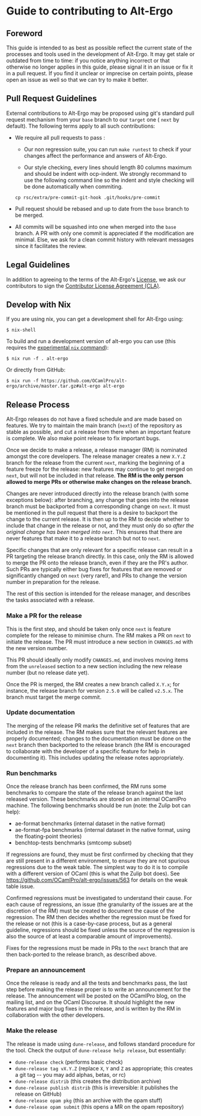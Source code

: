 # Guide to contributing to Alt-Ergo

## Foreword

This guide is intended to as best as possible reflect the current state of the processes and tools used in the development of Alt-Ergo. It may get stale or outdated from time to time: if you notice anything incorrect or that otherwise no longer applies in this guide, please signal it in an issue or fix it in a pull request. If you find it unclear or imprecise on certain points, please open an issue as well so that we can try to make it better.

## Pull Request Guidelines

External contributions to Alt-Ergo may be proposed using git's standard pull request mechanism from your `base` branch to our `target` one ( `next` by default).
The following terms apply to all such contributions:

* We require all pull requests to pass :

	* Our non regression suite, you can run `make runtest` to check if your changes affect the performance and answers of Alt-Ergo.

	* Our style checking, every lines should length 80 columns maximum and should be indent with ocp-indent.
	  We strongly recommand to use the following command line so the indent and style checking will be done automatically when commiting.

	```cp rsc/extra/pre-commit-git-hook .git/hooks/pre-commit```

* Pull request should be rebased and up to date from the `base` branch to be merged.

* All commits will be squashed into one when merged into the `base` branch. A PR with only one commit is appreciated if the modification are minimal. Else, we ask for a clean commit history with relevant messages since it facilitates the review.

## Legal Guidelines

In addition to agreeing to the terms of the Alt-Ergo's [License], we ask our contributors to sign the [Contributor License Agreement (CLA)].

[License]: ../About/license
[Contributor License Agreement (CLA)]: https://www.ocamlpro.com/files/CLA-OCamlPro-corporate.txt

## Develop with Nix

If you are using nix, you can get a development shell for Alt-Ergo using:

```shell
$ nix-shell
```

To build and run a development version of alt-ergo you can use (this requires
the [experimental `nix` command](https://nixos.wiki/wiki/Nix_command)):

```shell
$ nix run -f . alt-ergo
```

Or directly from GitHub:

```shell
$ nix run -f https://github.com/OCamlPro/alt-ergo/archive/master.tar.gz#alt-ergo alt-ergo
```

## Release Process

Alt-Ergo releases do not have a fixed schedule and are made based on features. We try to maintain the main branch (`next`) of the repository as stable as possible, and cut a release from there when an important feature is complete. We also make point release to fix important bugs.

Once we decide to make a release, a release manager (RM) is nominated amongst the core developers. The release manager creates a new `X.Y.Z` branch for the release from the current `next`, marking the beginning of a feature freeze for the release: new features may continue to get merged on `next`, but will not be included in that release. **The RM is the only person allowed to merge PRs or otherwise make changes on the release branch.**

Changes are never introduced directly into the release branch (with some exceptions below): after branching, any change that goes into the release branch must be backported from a corresponding change on `next`. It must be mentioned in the pull request that there is a desire to backport the change to the current release. It is then up to the RM to decide whether to include that change in the release or not, and they must only do so *after the original change has been merged into `next`*. This ensures that there are never features that make it to a release branch but not to `next`.

Specific changes that are only relevant for a specific release can result in a PR targeting the release branch directly. In this case, only the RM is allowed to merge the PR onto the release branch, even if they are the PR's author. Such PRs are typically either bug fixes for features that are removed or significantly changed on `next` (very rare!), and PRs to change the version number in preparation for the release.

The rest of this section is intended for the release manager, and describes the tasks associated with a release.

### Make a PR for the release

This is the first step, and should be taken only once `next` is feature complete for the release to minimise churn. The RM makes a PR on `next` to initiate the release. The PR must introduce a new section in `CHANGES.md` with the new version number.

This PR should ideally only modify `CHANGES.md`, and involves moving items from the `unreleased` section to a new section including the new release number (but no release date yet).

Once the PR is merged, the RM creates a new branch called `X.Y.x`; for instance, the release branch for version `2.5.0` will be called `v2.5.x`. The branch must target the merge commit.

### Update documentation

The merging of the release PR marks the definitive set of features that are included in the release. The RM makes sure that the relevant features are properly documented; changes to the documentation must be done on the `next` branch then backported to the release branch (the RM is encouraged to collaborate with the developer of a specific feature for help in documenting it). This includes updating the release notes appropriately.

### Run benchmarks

Once the release branch has been confirmed, the RM runs some benchmarks to compare the state of the release branch against the last released version. These benchmarks are stored on an internal OCamlPro machine. The following benchmarks should be run (note: the Zulip bot can help):

 - ae-format benchmarks (internal dataset in the native format)
 - ae-format-fpa benchmarks (internal dataset in the native format, using the floating-point theories)
 - benchtop-tests benchmarks (smtcomp subset)

If regressions are found, they must be first confirmed by checking that they are still present in a different environment, to ensure they are not spurious regressions due to the weak table. The simplest way to do it is to compile with a different version of OCaml (this is what the Zulip bot does). See https://github.com/OCamlPro/alt-ergo/issues/563 for details on the weak table issue.

Confirmed regressions must be investigated to understand their cause. For each cause of regressions, an issue (the granularity of the issues are at the discretion of the RM) must be created to document the cause of the regression. The RM then decides whether the regression must be fixed for the release or not (this is a case-by-case process, but as a general guideline, regressions should be fixed unless the source of the regression is also the source of at least a comparable amount of improvements).

Fixes for the regressions must be made in PRs to the `next` branch that are then back-ported to the release branch, as described above.

### Prepare an announcement

Once the release is ready and all the tests and benchmarks pass, the last step before making the release proper is to write an announcement for the release. The announcement will be posted on the OCamlPro blog, on the mailing list, and on the OCaml Discourse. It should highlight the new features and major bug fixes in the release, and is written by the RM in collaboration with the other developers.

### Make the release

The release is made using `dune-release`, and follows standard procedure for the tool. Check the output of `dune-release help release`, but essentially:

 - `dune-release check` (performs basic check)
 - `dune-release tag vX.Y.Z` (replace `X`, `Y` and `Z` as appropriate; this creates a git tag -- you may add alphas, betas, or rc)
 - `dune-release distrib` (this creates the distribution archive)
 - `dune-release publish distrib` (this is irreversible: it publishes the release on GitHub)
 - `dune-release opam pkg` (this an archive with the opam stuff)
 - `dune-release opam submit` (this opens a MR on the opam repository)

